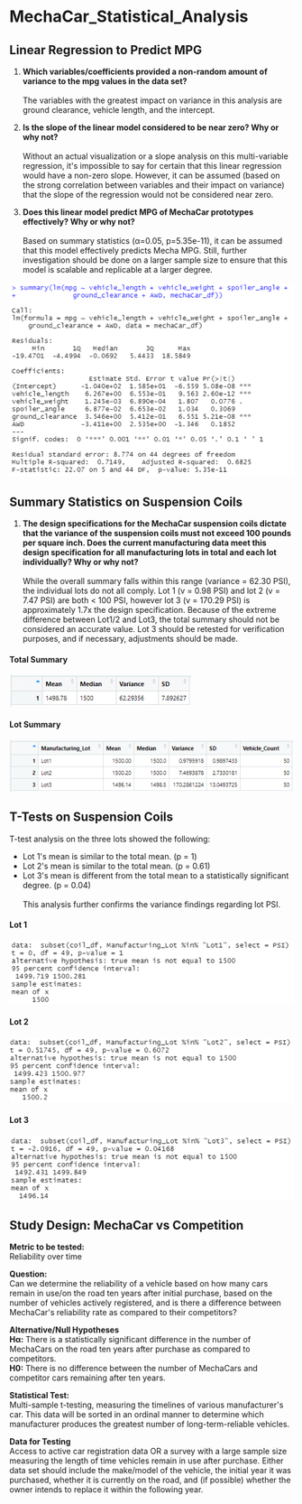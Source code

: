 # MechaCar_Statistical_Analysis

## Linear Regression to Predict MPG

1. **Which variables/coefficients provided a non-random amount of variance to the mpg values in the data set?**</br></br>
The variables with the greatest impact on variance in this analysis are ground clearance, vehicle length, and the intercept.</br>

2. **Is the slope of the linear model considered to be near zero? Why or why not?**</br></br>
Without an actual visualization or a slope analysis on this multi-variable regression, 
it's impossible to say for certain that this linear regression would have a non-zero 
slope. However, it can be assumed (based on the strong correlation between variables and their impact on variance)
that the slope of the regression would not be considered near zero. </br>

3. **Does this linear model predict MPG of MechaCar prototypes effectively? Why or why not?**</br></br>
Based on summary statistics (α=0.05, p=5.35e-11), it can be assumed that this model effectively predicts Mecha MPG. 
Still, further investigation should be done on a larger sample size to ensure that this model is scalable and replicable at a larger degree.

![Deliverable 1 Summary Stats](Resources/del1.2.png)

## Summary Statistics on Suspension Coils
1. **The design specifications for the MechaCar suspension coils dictate that the variance of the suspension coils 
must not exceed 100 pounds per square inch. Does the current manufacturing data meet this design specification 
for all manufacturing lots in total and each lot individually? Why or why not?**</br></br>
While the overall summary falls within this range (variance = 62.30 PSI), the individual lots do not all comply. 
Lot 1 (v = 0.98 PSI) and lot 2 (v = 7.47 PSI) are both < 100 PSI, however lot 3 (v = 170.29 PSI) is approximately 1.7x the design specification. 
Because of the extreme difference between Lot1/2 and Lot3, the total summary should not be considered an accurate value. 
Lot 3 should be retested for verification purposes, and if necessary, adjustments should be made. 
#### Total Summary
![Total Summary Stats](Resources/del2.1.png)
#### Lot Summary
![Lot Summary Stats](Resources/del2.2.png)

## T-Tests on Suspension Coils
T-test analysis on the three lots showed the following: 
- Lot 1's mean is similar to the total mean. (p = 1) 
- Lot 2's mean is similar to the total mean. (p = 0.61)
- Lot 3's mean is different from the total mean to a statistically significant degree. (p = 0.04)</br></br>
This analysis further confirms the variance findings regarding lot PSI. 

#### Lot 1
![Lot 1 TTest](Resources/del3.1.png)
#### Lot 2
![Lot 2 TTest](Resources/del3.2.png)
#### Lot 3
![Lot 3 TTest](Resources/del3.3.png)

## Study Design: MechaCar vs Competition

**Metric to be tested:**</br> 
Reliability over time</br> 

**Question:**</br>
Can we determine the reliability of a vehicle based on how many cars remain in use/on the road ten years after initial purchase, 
based on the number of vehicles actively registered, and is there a difference between MechaCar's reliability rate as compared 
to their competitors? </br> 

**Alternative/Null Hypotheses**</br> 
**Hα:** There is a statistically significant difference in the number of MechaCars on the road ten years after purchase as compared to 
competitors. </br> 
**H0:** There is no difference between the number of MechaCars and competitor cars remaining after ten years. </br> 

**Statistical Test:**</br> 
Multi-sample t-testing, measuring the timelines of various manufacturer's car. This data will be sorted in an ordinal manner to 
determine which manufacturer produces the greatest number of long-term-reliable vehicles. </br> 

**Data for Testing**</br> 
Access to active car registration data OR a survey with a large sample size measuring the length of time vehicles remain in use after purchase. 
Either data set should include the make/model of the vehicle, the initial year it was purchased, whether it is currently on the road, and (if possible) whether the owner intends to replace it within the following year. 
